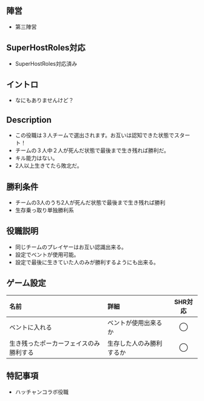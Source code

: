 ## 陣営
- 第三陣営

## SuperHostRoles対応
- SuperHostRoles対応済み

## イントロ
- なにもありませんけど？

## Description
- この役職は３人チームで選出されます。お互いは認知できた状態でスタート！
- チームの３人中２人が死んだ状態で最後まで生き残れば勝利だ。
- キル能力はない。
- 2人以上生きてたら敗北だ。

## 勝利条件
- チームの3人のうち2人が死んだ状態で最後まで生き残れば勝利
- 生存乗っ取り単独勝利系

## 役職説明
- 同じチームのプレイヤーはお互い認識出来る。
- 設定でベントが使用可能。
- 設定で最後に生きていた人のみが勝利するようにも出来る。

## ゲーム設定
| 名前 | 詳細 | SHR対応 |
| :-- | :-- | :--: |
| ベントに入れる | ベントが使用出来るか | ◯ |
| 生き残ったポーカーフェイスのみ勝利する | 生存した人のみ勝利するか | ◯ |

## 特記事項 <!-- 不要な場合はまるごと消す -->
- ハッチャンコラボ役職